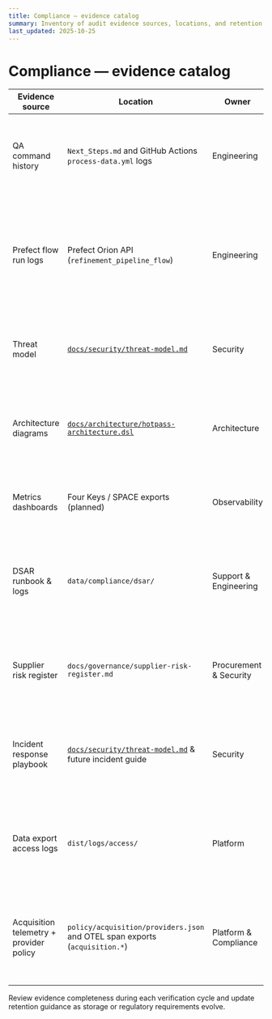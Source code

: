 ```yaml
---
title: Compliance — evidence catalog
summary: Inventory of audit evidence sources, locations, and retention guidance supporting compliance controls.
last_updated: 2025-10-25
---
```


# Compliance — evidence catalog

| Evidence source                         | Location                                                                                 | Owner                  | Retention        | Notes                                                                                                 |
| --------------------------------------- | ---------------------------------------------------------------------------------------- | ---------------------- | ---------------- | ----------------------------------------------------------------------------------------------------- |
| QA command history                      | `Next_Steps.md` and GitHub Actions `process-data.yml` logs                               | Engineering            | 1 year           | Capture command outputs in release notes per run; export workflow logs quarterly.                     |
| Prefect flow run logs                   | Prefect Orion API (`refinement_pipeline_flow`)                                           | Engineering            | 1 year rolling   | Configure automated export to object storage; include consent validation events once POPIA-001 lands. |
| Threat model                            | [`docs/security/threat-model.md`](../security/threat-model.md)                           | Security               | Update on change | Serves as input to ISO27001-002 asset register and SOC2-002 risk register.                            |
| Architecture diagrams                   | [`docs/architecture/hotpass-architecture.dsl`](../architecture/hotpass-architecture.dsl) | Architecture           | Update on change | Provide trust boundaries for POPIA transfer analysis and SOC 2 confidentiality controls.              |
| Metrics dashboards                      | Four Keys / SPACE exports (planned)                                                      | Observability          | TBD              | TODO: Define export pipeline once metrics automation is enabled.                                      |
| DSAR runbook & logs                     | `data/compliance/dsar/`                                                                  | Support & Engineering  | 1 year           | Prefect consent validation exports land here; mirror summaries in quarterly verification reports.     |
| Supplier risk register                  | `docs/governance/supplier-risk-register.md`                                              | Procurement & Security | Update on change | Tracks onboarding decisions and review cadence aligned to ISO27001-004.                               |
| Incident response playbook              | [`docs/security/threat-model.md`](../security/threat-model.md) & future incident guide   | Security               | Update on change | Update with POPIA escalation steps per POPIA-004; archive historical versions.                        |
| Data export access logs                 | `dist/logs/access/`                                                                      | Platform               | 1 year           | Access manifests produced after each refined export, hashed and rotated quarterly.                    |
| Acquisition telemetry + provider policy | `policy/acquisition/providers.json` and OTEL span exports (`acquisition.*`)              | Platform & Compliance  | Update on change | Archive telemetry with onboarding approvals and refresh allowlist metadata quarterly.                 |

Review evidence completeness during each verification cycle and update retention guidance as storage or regulatory requirements evolve.
